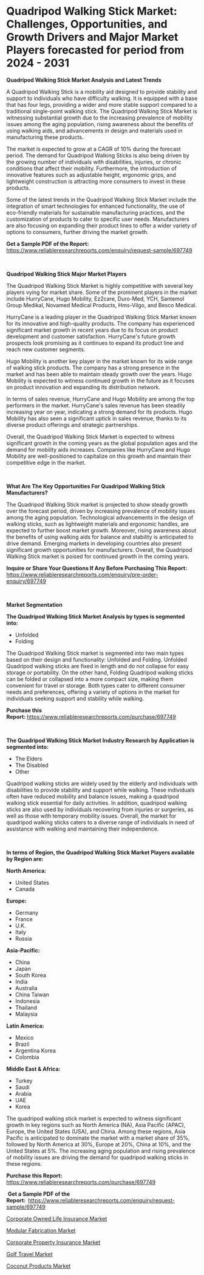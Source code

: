 <p><h1>Quadripod Walking Stick Market: Challenges, Opportunities, and Growth Drivers and Major Market Players forecasted for period from 2024 - 2031</h1></p><p><strong>Quadripod Walking Stick Market Analysis and Latest Trends</strong></p>
<p><p>A Quadripod Walking Stick is a mobility aid designed to provide stability and support to individuals who have difficulty walking. It is equipped with a base that has four legs, providing a wider and more stable support compared to a traditional single-point walking stick. The Quadripod Walking Stick Market is witnessing substantial growth due to the increasing prevalence of mobility issues among the aging population, rising awareness about the benefits of using walking aids, and advancements in design and materials used in manufacturing these products.</p><p>The market is expected to grow at a CAGR of 10% during the forecast period. The demand for Quadripod Walking Sticks is also being driven by the growing number of individuals with disabilities, injuries, or chronic conditions that affect their mobility. Furthermore, the introduction of innovative features such as adjustable height, ergonomic grips, and lightweight construction is attracting more consumers to invest in these products.</p><p>Some of the latest trends in the Quadripod Walking Stick Market include the integration of smart technologies for enhanced functionality, the use of eco-friendly materials for sustainable manufacturing practices, and the customization of products to cater to specific user needs. Manufacturers are also focusing on expanding their product lines to offer a wider variety of options to consumers, further driving the market growth.</p></p>
<p><strong>Get a Sample PDF of the Report:&nbsp;</strong> <a href="https://www.reliableresearchreports.com/enquiry/request-sample/697749">https://www.reliableresearchreports.com/enquiry/request-sample/697749</a></p>
<p>&nbsp;</p>
<p><strong>Quadripod Walking Stick Major Market Players</strong></p>
<p><p>The Quadripod Walking Stick Market is highly competitive with several key players vying for market share. Some of the prominent players in the market include HurryCane, Hugo Mobility, Ez2care, Duro-Med, YCH, Santemol Group Medikal, Novamed Medical Products, Hms-Vilgo, and Besco Medical.</p><p>HurryCane is a leading player in the Quadripod Walking Stick Market known for its innovative and high-quality products. The company has experienced significant market growth in recent years due to its focus on product development and customer satisfaction. HurryCane's future growth prospects look promising as it continues to expand its product line and reach new customer segments.</p><p>Hugo Mobility is another key player in the market known for its wide range of walking stick products. The company has a strong presence in the market and has been able to maintain steady growth over the years. Hugo Mobility is expected to witness continued growth in the future as it focuses on product innovation and expanding its distribution network.</p><p>In terms of sales revenue, HurryCane and Hugo Mobility are among the top performers in the market. HurryCane's sales revenue has been steadily increasing year on year, indicating a strong demand for its products. Hugo Mobility has also seen a significant uptick in sales revenue, thanks to its diverse product offerings and strategic partnerships.</p><p>Overall, the Quadripod Walking Stick Market is expected to witness significant growth in the coming years as the global population ages and the demand for mobility aids increases. Companies like HurryCane and Hugo Mobility are well-positioned to capitalize on this growth and maintain their competitive edge in the market.</p></p>
<p>&nbsp;</p>
<p><strong>What Are The Key Opportunities For Quadripod Walking Stick Manufacturers?</strong></p>
<p><p>The Quadripod Walking Stick market is projected to show steady growth over the forecast period, driven by increasing prevalence of mobility issues among the aging population. Technological advancements in the design of walking sticks, such as lightweight materials and ergonomic handles, are expected to further boost market growth. Moreover, rising awareness about the benefits of using walking aids for balance and stability is anticipated to drive demand. Emerging markets in developing countries also present significant growth opportunities for manufacturers. Overall, the Quadripod Walking Stick market is poised for continued growth in the coming years.</p></p>
<p><strong>Inquire or Share Your Questions If Any Before Purchasing This Report:</strong> <a href="https://www.reliableresearchreports.com/enquiry/pre-order-enquiry/697749">https://www.reliableresearchreports.com/enquiry/pre-order-enquiry/697749</a></p>
<p>&nbsp;</p>
<p><strong>Market Segmentation</strong></p>
<p><strong>The Quadripod Walking Stick Market Analysis by types is segmented into:</strong></p>
<p><ul><li>Unfolded</li><li>Folding</li></ul></p>
<p><p>The Quadripod Walking Stick market is segmented into two main types based on their design and functionality: Unfolded and Folding. Unfolded Quadripod walking sticks are fixed in length and do not collapse for easy storage or portability. On the other hand, Folding Quadripod walking sticks can be folded or collapsed into a more compact size, making them convenient for travel or storage. Both types cater to different consumer needs and preferences, offering a variety of options in the market for individuals seeking support and stability while walking.</p></p>
<p><strong>Purchase this Report:&nbsp;</strong><a href="https://www.reliableresearchreports.com/purchase/697749">https://www.reliableresearchreports.com/purchase/697749</a></p>
<p>&nbsp;</p>
<p><strong>The Quadripod Walking Stick Market Industry Research by Application is segmented into:</strong></p>
<p><ul><li>The Elders</li><li>The Disabled</li><li>Other</li></ul></p>
<p><p>Quadripod walking sticks are widely used by the elderly and individuals with disabilities to provide stability and support while walking. These individuals often have reduced mobility and balance issues, making a quadripod walking stick essential for daily activities. In addition, quadripod walking sticks are also used by individuals recovering from injuries or surgeries, as well as those with temporary mobility issues. Overall, the market for quadripod walking sticks caters to a diverse range of individuals in need of assistance with walking and maintaining their independence.</p></p>
<p>&nbsp;</p>
<p><strong>In terms of Region, the Quadripod Walking Stick Market Players available by Region are:</strong></p>
<p>
    <p> <strong> North America: </strong>
        <ul>
            <li>United States</li>
            <li>Canada</li>
        </ul>
        </p> 
    <p> <strong> Europe: </strong>
        <ul>
            <li>Germany</li>
            <li>France</li>
            <li>U.K.</li>
            <li>Italy</li>
            <li>Russia</li>
        </ul>
        </p> 
    <p> <strong> Asia-Pacific: </strong>
        <ul>
            <li>China</li>
            <li>Japan</li>
            <li>South Korea</li>
            <li>India</li>
            <li>Australia</li>
            <li>China Taiwan</li>
            <li>Indonesia</li>
            <li>Thailand</li>
            <li>Malaysia</li>
        </ul>
        </p> 
    <p> <strong> Latin America: </strong>
        <ul>
            <li>Mexico</li>
            <li>Brazil</li>
            <li>Argentina Korea</li>
            <li>Colombia</li>
        </ul>
        </p> 
    <p> <strong> Middle East & Africa: </strong>
        <ul>
            <li>Turkey</li>
            <li>Saudi</li>
            <li>Arabia</li>
            <li>UAE</li>
            <li>Korea</li>
        </ul>
    </p>
    </p>
<p><p>The quadripod walking stick market is expected to witness significant growth in key regions such as North America (NA), Asia Pacific (APAC), Europe, the United States (USA), and China. Among these regions, Asia Pacific is anticipated to dominate the market with a market share of 35%, followed by North America at 30%, Europe at 20%, China at 10%, and the United States at 5%. The increasing aging population and rising prevalence of mobility issues are driving the demand for quadripod walking sticks in these regions.</p></p>
<p><strong>Purchase this Report: </strong><a href="https://www.reliableresearchreports.com/purchase/697749">https://www.reliableresearchreports.com/purchase/697749</a></p>
<p>&nbsp;<strong>Get a Sample PDF of the Report:&nbsp;&nbsp;</strong><a href="https://www.reliableresearchreports.com/enquiry/request-sample/697749">https://www.reliableresearchreports.com/enquiry/request-sample/697749</a></p>
<p><strong></strong></p>
<p><p><a href="https://medium.com/@donaldortega4f/corporate-owned-life-insurance-market-analysis-and-sze-forecasted-for-period-from-2024-to-2031-e10c409309d4">Corporate Owned Life Insurance Market</a></p><p><a href="https://medium.com/@carolclarkson766/modular-fabrication-market-the-key-to-successful-business-strategy-forecast-till-2031-b08d359b9245">Modular Fabrication Market</a></p><p><a href="https://medium.com/@donaldortega4f/corporate-property-insurance-market-size-and-market-trends-complete-industry-overview-2024-to-f435929037b0">Corporate Property Insurance Market</a></p><p><a href="https://medium.com/@carolclarkson766/golf-travel-market-trends-and-market-analysis-forecasted-for-period-2024-2031-2182ebe1ccae">Golf Travel Market</a></p><p><a href="https://medium.com/@carolclarkson766/coconut-products-market-the-key-to-successful-business-strategy-forecast-till-2031-db426d1be04e">Coconut Products Market</a></p></p>